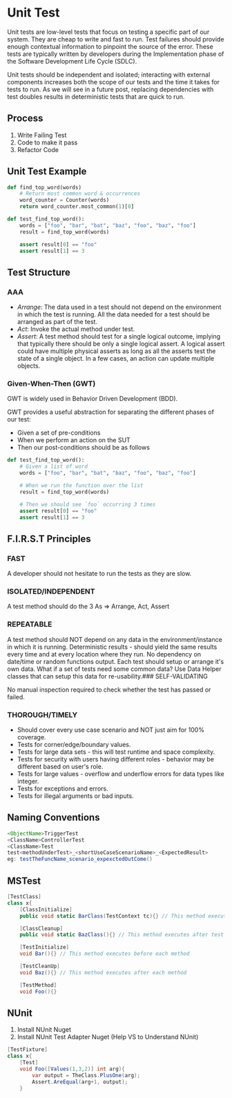 # Unit Test

Unit tests are low-level tests that focus on testing a specific part of our system. They are cheap to write and fast to run. Test failures should provide enough contextual information to pinpoint the source of the error. These tests are typically written by developers during the Implementation phase of the Software Development Life Cycle (SDLC).

Unit tests should be independent and isolated; interacting with external components increases both the scope of our tests and the time it takes for tests to run. As we will see in a future post, replacing dependencies with test doubles results in deterministic tests that are quick to run.

## Process

1. Write Failing Test
2. Code to make it pass
3. Refactor Code

## Unit Test Example

```py
def find_top_word(words)
    # Return most common word & occurrences
    word_counter = Counter(words)
    return word_counter.most_common(1)[0]

def test_find_top_word():
    words = ["foo", "bar", "bat", "baz", "foo", "baz", "foo"]
    result = find_top_word(words)

    assert result[0] == "foo"
    assert result[1] == 3
```

## Test Structure

### AAA

- _Arrange_: The data used in a test should not depend on the environment in which the test is running. All the data needed for a test should be arranged as part of the test.
- _Act_: Invoke the actual method under test.
- _Assert_: A test method should test for a single logical outcome, implying that typically there
  should be only a single logical assert. A logical assert could have multiple physical asserts as
  long as all the asserts test the state of a single object. In a few cases, an action can update
  multiple objects.

### Given-When-Then (GWT)

GWT is widely used in Behavior Driven Development (BDD).

GWT provides a useful abstraction for separating the different phases of our test:

- Given a set of pre-conditions
- When we perform an action on the SUT
- Then our post-conditions should be as follows

```py
def test_find_top_word():
    # Given a list of word
    words = ["foo", "bar", "bat", "baz", "foo", "baz", "foo"]

    # When we run the function over the list
    result = find_top_word(words)

    # Then we should see `foo` occurring 3 times
    assert result[0] == "foo"
    assert result[1] == 3
```

## F.I.R.S.T Principles

### FAST

A developer should not hesitate to run the tests as they are slow.

### ISOLATED/INDEPENDENT

A test method should do the 3 As => Arrange, Act, Assert

### REPEATABLE

A test method should NOT depend on any data in the environment/instance in which it is running.
Deterministic results - should yield the same results every time and at every location where they run.
No dependency on date/time or random functions output.
Each test should setup or arrange it's own data.
What if a set of tests need some common data? Use Data Helper classes that can setup this data for re-usability.### SELF-VALIDATING

No manual inspection required to check whether the test has passed or failed.

### THOROUGH/TIMELY

- Should cover every use case scenario and NOT just aim for 100% coverage.
- Tests for corner/edge/boundary values.
- Tests for large data sets - this will test runtime and space complexity.
- Tests for security with users having different roles - behavior may be different based on user's role.
- Tests for large values - overflow and underflow errors for data types like integer.
- Tests for exceptions and errors.
- Tests for illegal arguments or bad inputs.

## Naming Conventions

```java
<ObjectName>TriggerTest
<ClassName>ControllerTest
<ClassName>Test
test<methodUnderTest>_<shortUseCaseScenarioName>_<ExpectedResult>
eg: testTheFuncName_scenario_expexctedOutCome()
```

## MSTest

```c#
[TestClass]
class x{
    [ClassInitialize]
    public void static BarClass(TestContext tc){} // This method executes before any of test methods in class - ONLY ONCE

    [ClassCleanup]
    public void static BazClass(){} // This method executes after test last method in class - ONLY ONCE

    [TestInitialize]
    void Bar(){} // This method executes before each method

    [TestCleanUp]
    void Baz(){} // This method executes after each method

    [TestMethod]
    void Foo(){}
```

## NUnit

1. Install NUnit Nuget
2. Install NUnit Test Adapter Nuget (Help VS to Understand NUnit)

```c#
[TestFixture]
class x{
    [Test]
    void Foo([Values(1,3,2)] int arg){
        var output = TheClass.PlusOne(arg);
        Assert.AreEqual(arg+1, output);
    }
```
